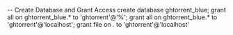 -- Create Database and Grant Access
create database ghtorrent_blue;
grant all on ghtorrent_blue.* to 'ghtorrent'@'%';
grant all on ghtorrent_blue.* to 'ghtorrent'@'localhost';
grant file on *.* to 'ghtorrent'@'localhost'
